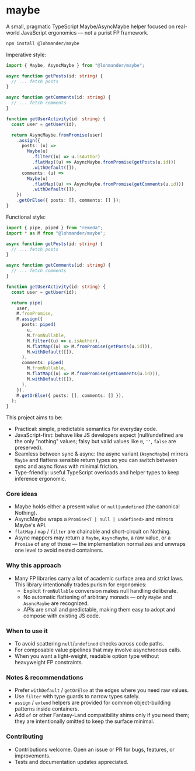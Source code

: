 # maybe

A small, pragmatic TypeScript Maybe/AsyncMaybe helper focused on real-world JavaScript ergonomics — not a purist FP framework.

```bash
npm install @lohmander/maybe
```

Imperative style:

```ts
import { Maybe, AsyncMaybe } from "@lohmander/maybe";

async function getPosts(id: string) {
  // ... fetch posts
}

async function getComments(id: string) {
  // ... fetch comments
}

function getUserActivity(id: string) {
  const user = getUser(id);

  return AsyncMaybe.fromPromise(user)
    .assign({
      posts: (u) =>
        Maybe(u)
          .filter((u) => u.isAuthor)
          .flatMap((u) => AsyncMaybe.fromPromise(getPosts(u.id)))
          .withDefault([]),
      comments: (u) =>
        Maybe(u)
          .flatMap((u) => AsyncMaybe.fromPromise(getComments(u.id)))
          .withDefault([]),
    })
    .getOrElse({ posts: [], comments: [] });
}
```

Functional style:

```ts
import { pipe, piped } from "remeda";
import * as M from "@lohmander/maybe";

async function getPosts(id: string) {
  // ... fetch posts
}

async function getComments(id: string) {
  // ... fetch comments
}

function getUserActivity(id: string) {
  const user = getUser(id);

  return pipe(
    user,
    M.fromPromise,
    M.assign({
      posts: piped(
        u,
        M.fromNullable,
        M.filter((u) => u.isAuthor),
        M.flatMap((u) => M.fromPromise(getPosts(u.id))),
        M.withDefault([]),
      ),
      comments: piped(
        M.fromNullable,
        M.flatMap((u) => M.fromPromise(getComments(u.id))),
        M.withDefault([]),
      ),
    }),
    M.getOrElse({ posts: [], comments: [] }),
  );
}
```

This project aims to be:

- Practical: simple, predictable semantics for everyday code.
- JavaScript-first: behave like JS developers expect (null/undefined are the only "nothing" values; falsy but valid values like `0`, `''`, `false` are preserved).
- Seamless between sync & async: the async variant (`AsyncMaybe`) mirrors `Maybe` and flattens sensible return types so you can switch between sync and async flows with minimal friction.
- Type-friendly: useful TypeScript overloads and helper types to keep inference ergonomic.

### Core ideas

- Maybe holds either a present value or `null|undefined` (the canonical Nothing).
- AsyncMaybe wraps a `Promise<T | null | undefined>` and mirrors Maybe's API.
- `flatMap` / `map` / `filter` are chainable and short-circuit on Nothing.
- Async mappers may return a `Maybe`, `AsyncMaybe`, a raw value, or a `Promise` of any of those — the implementation normalizes and unwraps one level to avoid nested containers.

### Why this approach

- Many FP libraries carry a lot of academic surface area and strict laws. This library intentionally trades purism for ergonomics:
  - Explicit `fromNullable` conversion makes null handling deliberate.
  - No automatic flattening of arbitrary monads — only `Maybe` and `AsyncMaybe` are recognized.
  - APIs are small and predictable, making them easy to adopt and compose with existing JS code.

### When to use it

- To avoid scattering `null`/`undefined` checks across code paths.
- For composable value pipelines that may involve asynchronous calls.
- When you want a light-weight, readable option type without heavyweight FP constraints.

### Notes & recommendations

- Prefer `withDefault` / `getOrElse` at the edges where you need raw values.
- Use `filter` with type guards to narrow types safely.
- `assign` / `extend` helpers are provided for common object-building patterns inside containers.
- Add `of` or other Fantasy-Land compatibility shims only if you need them; they are intentionally omitted to keep the surface minimal.

### Contributing

- Contributions welcome. Open an issue or PR for bugs, features, or improvements.
- Tests and documentation updates appreciated.
